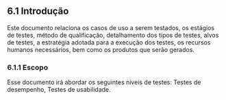 ## 6.1 Introdução

Este documento relaciona os casos de uso a serem testados, os estágios de testes, método de qualificação, detalhamento dos tipos de testes, alvos de testes, a estratégia adotada para a execução dos testes, os recursos humanos necessários, bem como os produtos que serão gerados.

### 6.1.1 Escopo

Esse documento irá abordar os seguintes níveis de testes: Testes de desempenho, Testes de usabilidade.

